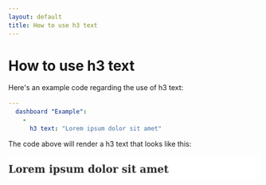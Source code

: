 ```yaml
---
layout: default
title: How to use h3 text
---
```


# How to use h3 text
Here's an example code regarding the use of h3 text: 

```yaml
---
  dashboard "Example": 
    - 
      h3 text: "Lorem ipsum dolor sit amet"

```
The code above will render a h3 text that looks like this:

![](../screenshots/h3_text.png)
